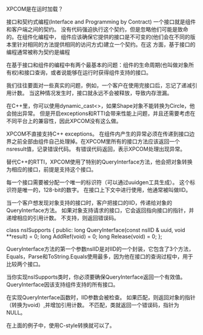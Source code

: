 XPCOM是在运时加载？

接口和契约式编程(Interface and Programming by Contract)
一个接口就是组件和客户端之间的契约。 没有代码强迫执行这个契约，但是忽略他们可能是致命的。在组件化编程中，
 组件应该确保它提供的接口是不可变的(他们会在不同的版本里针对相同的方法提供相同的访问方式)建立一个契约。在这
 方面，基于接口的编程通常被称为契约是编程


在基于接口和组件的编程中有两个最基本的问题：组件的生命周期(也叫做对象所有权)和接口查询，或者说能够在运行时获得组件支持的接口。


我们往往要面对一些真实的问题，例如，一个客户在使用完接口后，忘记了递减引用计数。 当这种情况发生时，接口就永远不会被释放，导致内存泄漏。



在C++里，你可以使用dynamic_cast<>，如果Shape对象不能转换为Circle，他会抛出异常。 但是开启exceptions和RTTI会带来性能上问题，并且还需要考虑在不同平台上的兼容性，因此XPCOM没有这么做。


XPCOM不直接支持C++ exceptions。 在组件内产生的异常必须在传递到接口边界之前全部由组件自己处理掉。在XPCOM里所有的接口方法应该返回一个nsresult值，记录错误代码。 有错误代码返回，表示XPCOM处理出现异常。

 替代C++的RTTI，XPCOM使用了特别的QueryInterface方法，他会把对象转换为相应的接口，前提是支持这个接口。

 每一个接口需要被分配一个唯一的标识符（可以通过uuidgen工具生成）。 这个标识符是唯一的，128-bit的数字。 在接口上下文中进行使用，他通常被叫做IID。

 当一个客户想发现对象支持的接口时，客户把接口的IID，传递给对象的QueryInterface方法。 如果对象支持请求的接口，它会返回指向接口的指针，并递增相应的引用计数。 不支持，则返回错误码。


class nsISupports {
public:
long QueryInterface(const nsIID & uuid,
void **result) = 0;
long AddRef(void) = 0;
long Release(void) = 0;
};

QueryInterface方法的第一个参数nsIID是对IID的一个封装，它包含了3个方法，Equals，Parse和ToString.Equals使用最多，因为他在接口的查询过程中，用于比较两个接口。

 当你实现nsISupports类时，你必须要确保QueryInterface返回一个有效值。QueryInterface因该支持组件支持的所有接口。

 在实现QueryInterface函数时，IID参数会被检查。 如果匹配，则返回对象的指针（转换为void）,并增加引用计数。 不匹配，类就返回一个错误码，指针为NULL。

 在上面的例子中，使用C-style转换就可以了。 


























